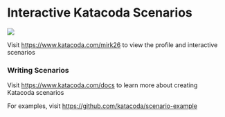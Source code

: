 # Interactive Katacoda Scenarios

[![](http://shields.katacoda.com/katacoda/mirk26/count.svg)](https://www.katacoda.com/mirk26 "Get your profile on Katacoda.com")

Visit https://www.katacoda.com/mirk26 to view the profile and interactive scenarios

### Writing Scenarios
Visit https://www.katacoda.com/docs to learn more about creating Katacoda scenarios

For examples, visit https://github.com/katacoda/scenario-example
